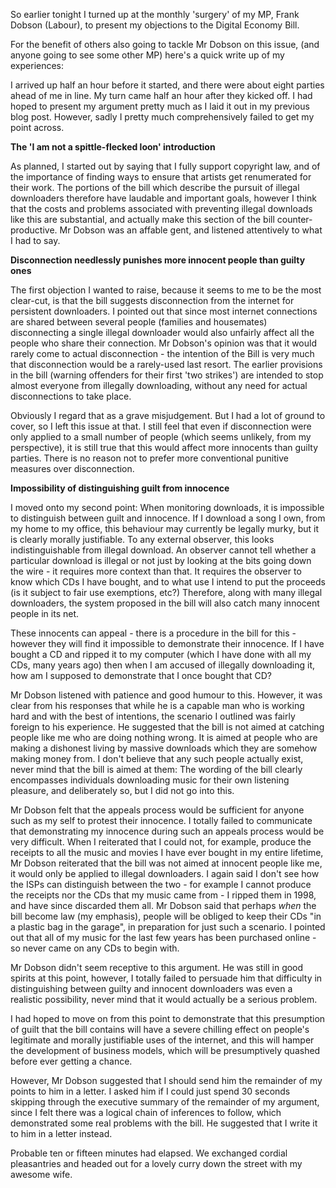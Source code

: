 <!--
.. title: Result of MP visit - I suck
.. slug: result-of-mp-visit-i-suck
.. date: 2009-12-04 23:23:09-06:00
.. tags: Geek,IMHO,Journal
.. category: Geek
.. link: 
.. description: 
.. type: text
-->


So earlier tonight I turned up at the monthly 'surgery' of my MP, Frank
Dobson (Labour), to present my objections to the Digital Economy Bill.

For the benefit of others also going to tackle Mr Dobson on this issue,
(and anyone going to see some other MP) here's a quick write up of my
experiences:

I arrived up half an hour before it started, and there were about eight
parties ahead of me in line. My turn came half an hour after they kicked
off. I had hoped to present my argument pretty much as I laid it out in
my previous blog post. However, sadly I pretty much comprehensively
failed to get my point across.

**The 'I am not a spittle-flecked loon' introduction**

As planned, I started out by saying that I fully support copyright law,
and of the importance of finding ways to ensure that artists get
renumerated for their work. The portions of the bill which describe the
pursuit of illegal downloaders therefore have laudable and important
goals, however I think that the costs and problems associated with
preventing illegal downloads like this are substantial, and actually
make this section of the bill counter-productive. Mr Dobson was an
affable gent, and listened attentively to what I had to say.

**Disconnection needlessly punishes more innocent people than guilty
ones**

The first objection I wanted to raise, because it seems to me to be the
most clear-cut, is that the bill suggests disconnection from the
internet for persistent downloaders. I pointed out that since most
internet connections are shared between several people (families and
housemates) disconnecting a single illegal downloader would also
unfairly affect all the people who share their connection. Mr Dobson's
opinion was that it would rarely come to actual disconnection - the
intention of the Bill is very much that disconnection would be a
rarely-used last resort. The earlier provisions in the bill (warning
offenders for their first 'two strikes') are intended to stop almost
everyone from illegally downloading, without any need for actual
disconnections to take place.

Obviously I regard that as a grave misjudgement. But I had a lot of
ground to cover, so I left this issue at that. I still feel that even if
disconnection were only applied to a small number of people (which seems
unlikely, from my perspective), it is still true that this would affect
more innocents than guilty parties. There is no reason not to prefer
more conventional punitive measures over disconnection.

**Impossibility of distinguishing guilt from innocence**

I moved onto my second point: When monitoring downloads, it is
impossible to distinguish between guilt and innocence. If I download a
song I own, from my home to my office, this behaviour may currently be
legally murky, but it is clearly morally justifiable. To any external
observer, this looks indistinguishable from illegal download. An
observer cannot tell whether a particular download is illegal or not
just by looking at the bits going down the wire - it requires more
context than that. It requires the observer to know which CDs I have
bought, and to what use I intend to put the proceeds (is it subject to
fair use exemptions, etc?) Therefore, along with many illegal
downloaders, the system proposed in the bill will also catch many
innocent people in its net.

These innocents can appeal - there is a procedure in the bill for this -
however they will find it impossible to demonstrate their innocence. If
I have bought a CD and ripped it to my computer (which I have done with
all my CDs, many years ago) then when I am accused of illegally
downloading it, how am I supposed to demonstrate that I once bought that
CD?

Mr Dobson listened with patience and good humour to this. However, it
was clear from his responses that while he is a capable man who is
working hard and with the best of intentions, the scenario I outlined
was fairly foreign to his experience. He suggested that the bill is not
aimed at catching people like me who are doing nothing wrong. It is
aimed at people who are making a dishonest living by massive downloads
which they are somehow making money from. I don't believe that any such
people actually exist, never mind that the bill is aimed at them: The
wording of the bill clearly encompasses individuals downloading music
for their own listening pleasure, and deliberately so, but I did not go
into this.

Mr Dobson felt that the appeals process would be sufficient for anyone
such as my self to protest their innocence. I totally failed to
communicate that demonstrating my innocence during such an appeals
process would be very difficult. When I reiterated that I could not, for
example, produce the receipts to all the music and movies I have ever
bought in my entire lifetime, Mr Dobson reiterated that the bill was not
aimed at innocent people like me, it would only be applied to illegal
downloaders. I again said I don't see how the ISPs can distinguish
between the two - for example I cannot produce the receipts nor the CDs
that my music came from - I ripped them in 1998, and have since
discarded them all. Mr Dobson said that perhaps *when* the bill become
law (my emphasis), people will be obliged to keep their CDs "in a
plastic bag in the garage", in preparation for just such a scenario. I
pointed out that all of my music for the last few years has been
purchased online - so never came on any CDs to begin with.

Mr Dobson didn't seem receptive to this argument. He was still in good
spirits at this point, however, I totally failed to persuade him that
difficulty in distinguishing between guilty and innocent downloaders was
even a realistic possibility, never mind that it would actually be a
serious problem.

I had hoped to move on from this point to demonstrate that this
presumption of guilt that the bill contains will have a severe chilling
effect on people's legitimate and morally justifiable uses of the
internet, and this will hamper the development of business models, which
will be presumptively quashed before ever getting a chance.

However, Mr Dobson suggested that I should send him the remainder of my
points to him in a letter. I asked him if I could just spend 30 seconds
skipping through the executive summary of the remainder of my argument,
since I felt there was a logical chain of inferences to follow, which
demonstrated some real problems with the bill. He suggested that I write
it to him in a letter instead.

Probable ten or fifteen minutes had elapsed. We exchanged cordial
pleasantries and headed out for a lovely curry down the street with my
awesome wife.